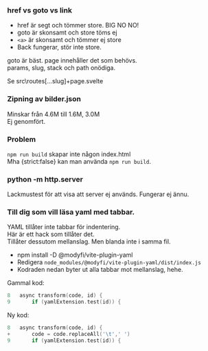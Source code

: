 ### href vs goto vs link

* href är segt och tömmer store. BIG NO NO!
* goto är skonsamt och store töms ej
* `<a>` är skonsamt och tömmer ej store
* Back fungerar, stör inte store.

goto är bäst. page innehåller det som behövs.  
params, slug, stack och path onödiga.

Se src\routes\[...slug]\+page.svelte

### Zipning av bilder.json

Minskar från 4.6M till 1.6M, 3.0M  
Ej genomfört.

### Problem

`npm run build` skapar inte någon index.html  
Mha {strict:false} kan man använda `npm run build`.

### python -m http.server

Lackmustest för att visa att server ej används. Fungerar ej ännu.

### Till dig som vill läsa yaml med tabbar.

YAML tillåter inte tabbar för indentering.  
Här är ett hack som tillåter det.  
Tillåter dessutom mellanslag. Men blanda inte i samma fil.

* npm install -D @modyfi/vite-plugin-yaml
* Redigera `node_modules/@modyfi/vite-plugin-yaml/dist/index.js`
* Kodraden nedan byter ut alla tabbar mot mellanslag, hehe.

Gammal kod:
```c
8	async transform(code, id) {
9		if (yamlExtension.test(id)) {
```
Ny kod:
```c
8	async transform(code, id) {
+		code = code.replaceAll('\t',' ')
9		if (yamlExtension.test(id)) {
```
